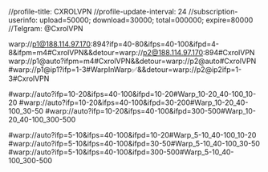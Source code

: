 //profile-title: CXROLVPN
//profile-update-interval: 24
//subscription-userinfo: upload=50000; download=30000; total=000000; expire=80000
//Telgram: @CxrolVPN

warp://p1@188.114.97.170:894?ifp=40-80&ifps=40-100&ifpd=4-8&ifpm=m4#CxrolVPN&&detour=warp://p2@188.114.97.170:894#CxrolVPN
warp://p1@auto?ifpm=m4#CxrolVPN&&detour=warp://p2@auto#CxrolVPN
#warp://p1@ip1?ifp=1-3#WarpInWarp✅&&detour=warp://p2@ip2ifp=1-3#CxrolVPN

#warp://auto?ifp=10-20&ifps=40-100&ifpd=10-20#Warp_10-20_40-100_10-20
#warp://auto?ifp=10-20&ifps=40-100&ifpd=30-200#Warp_10-20_40-100_30-50
#warp://auto?ifp=10-20&ifps=40-100&ifpd=300-500#Warp_10-20_40-100_300-500


#warp://auto?ifp=5-10&ifps=40-100&ifpd=10-20#Warp_5-10_40-100_10-20
#warp://auto?ifp=5-10&ifps=40-100&ifpd=30-50#Warp_5-10_40-100_30-50
#warp://auto?ifp=5-10&ifps=40-100&ifpd=300-500#Warp_5-10_40-100_300-500
